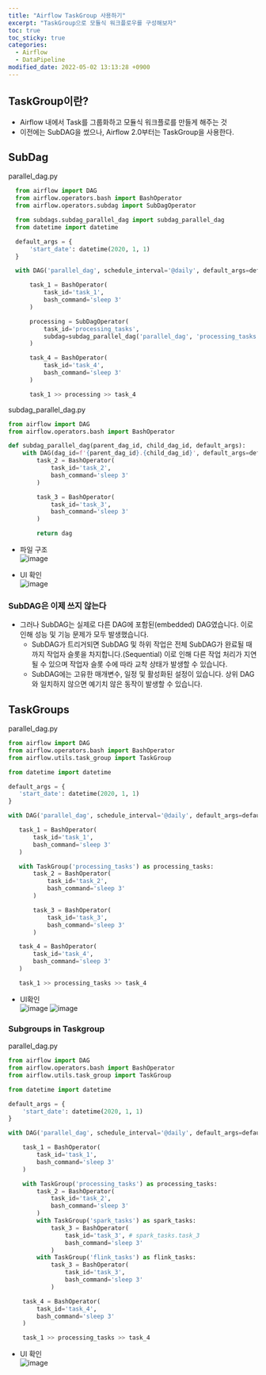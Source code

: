 ```yaml
---
title: "Airflow TaskGroup 사용하기"
excerpt: "TaskGroup으로 모듈식 워크플로우를 구성해보자"
toc: true
toc_sticky: true
categories:
  - Airflow
  - DataPipeline
modified_date: 2022-05-02 13:13:28 +0900
---
```

## TaskGroup이란? 
- Airflow 내에서 Task를 그룹화하고 모듈식 워크플로를 만들게 해주는 것 
- 이전에는 SubDAG을 썼으나, Airflow 2.0부터는 TaskGroup을 사용한다. 
## SubDag 
parallel_dag.py    
```python
  from airflow import DAG
  from airflow.operators.bash import BashOperator
  from airflow.operators.subdag import SubDagOperator

  from subdags.subdag_parallel_dag import subdag_parallel_dag
  from datetime import datetime

  default_args = {
      'start_date': datetime(2020, 1, 1)
  }

  with DAG('parallel_dag', schedule_interval='@daily', default_args=default_args, catchup=False) as dag:

      task_1 = BashOperator(
          task_id='task_1',
          bash_command='sleep 3'
      )

      processing = SubDagOperator(
          task_id='processing_tasks',
          subdag=subdag_parallel_dag('parallel_dag', 'processing_tasks', default_args)
      )

      task_4 = BashOperator(
          task_id='task_4',
          bash_command='sleep 3'
      )

      task_1 >> processing >> task_4
```
    
subdag_parallel_dag.py    
```python
from airflow import DAG
from airflow.operators.bash import BashOperator

def subdag_parallel_dag(parent_dag_id, child_dag_id, default_args):
    with DAG(dag_id=f'{parent_dag_id}.{child_dag_id}', default_args=default_args) as dag:
        task_2 = BashOperator(
            task_id='task_2',
            bash_command='sleep 3'
        )

        task_3 = BashOperator(
            task_id='task_3',
            bash_command='sleep 3'
        )

        return dag
```
    
- 파일 구조     
![image](https://user-images.githubusercontent.com/29423260/166177208-2c54d546-329d-447d-9a83-90311821e977.png)

- UI 확인    
![image](https://user-images.githubusercontent.com/29423260/166177234-2656a8a2-a9da-467f-9cf1-4695331c1606.png)

### SubDAG은 이제 쓰지 않는다 
- 그러나 SubDAG는 실제로 다른 DAG에 포함된(embedded) DAG였습니다. 이로 인해 성능 및 기능 문제가 모두 발생했습니다.
  - SubDAG가 트리거되면 SubDAG 및 하위 작업은 전체 SubDAG가 완료될 때까지 작업자 슬롯을 차지합니다.(Sequential) 이로 인해 다른 작업 처리가 지연될 수 있으며 작업자 슬롯 수에 따라 교착 상태가 발생할 수 있습니다.
  - SubDAG에는 고유한 매개변수, 일정 및 활성화된 설정이 있습니다. 상위 DAG와 일치하지 않으면 예기치 않은 동작이 발생할 수 있습니다.
 
 ## TaskGroups 
 parallel_dag.py    
 ```python
 from airflow import DAG
from airflow.operators.bash import BashOperator
from airflow.utils.task_group import TaskGroup

from datetime import datetime

default_args = {
    'start_date': datetime(2020, 1, 1)
}

with DAG('parallel_dag', schedule_interval='@daily', default_args=default_args, catchup=False) as dag:

    task_1 = BashOperator(
        task_id='task_1',
        bash_command='sleep 3'
    )

    with TaskGroup('processing_tasks') as processing_tasks:
        task_2 = BashOperator(
            task_id='task_2',
            bash_command='sleep 3'
        )

        task_3 = BashOperator(
            task_id='task_3',
            bash_command='sleep 3'
        )

    task_4 = BashOperator(
        task_id='task_4',
        bash_command='sleep 3'
    )

    task_1 >> processing_tasks >> task_4
 ```
     
 - UI확인     
  ![image](https://user-images.githubusercontent.com/29423260/166183104-92a57c65-19e2-472d-aa13-2215f5f87c84.png)
  ![image](https://user-images.githubusercontent.com/29423260/166183134-b17a5722-3bee-4469-91d9-72181288d351.png)
### Subgroups in Taskgroup
parallel_dag.py    
```python
from airflow import DAG
from airflow.operators.bash import BashOperator
from airflow.utils.task_group import TaskGroup

from datetime import datetime

default_args = {
    'start_date': datetime(2020, 1, 1)
}

with DAG('parallel_dag', schedule_interval='@daily', default_args=default_args, catchup=False) as dag:

    task_1 = BashOperator(
        task_id='task_1',
        bash_command='sleep 3'
    )

    with TaskGroup('processing_tasks') as processing_tasks:
        task_2 = BashOperator(
            task_id='task_2',
            bash_command='sleep 3'
        )
        with TaskGroup('spark_tasks') as spark_tasks:
            task_3 = BashOperator(
                task_id='task_3', # spark_tasks.task_3
                bash_command='sleep 3'
            )
        with TaskGroup('flink_tasks') as flink_tasks:
            task_3 = BashOperator(
                task_id='task_3',
                bash_command='sleep 3'
            )

    task_4 = BashOperator(
        task_id='task_4',
        bash_command='sleep 3'
    )

    task_1 >> processing_tasks >> task_4
```

- UI 확인     
  ![image](https://user-images.githubusercontent.com/29423260/166183748-68c54993-d83d-4c8c-82d2-3f245ae5d1c1.png)
